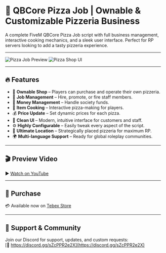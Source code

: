# 🍕 QBCore Pizza Job | Ownable & Customizable Pizzeria Business

A complete FiveM QBCore Pizza Job script with full business management, interactive cooking mechanics, and a sleek user interface. Perfect for RP servers looking to add a tasty pizzeria experience.

---

![Pizza Job Preview](https://dunb17ur4ymx4.cloudfront.net/wysiwyg/1198781/01ccdba45ee8214cddb297d2569aedfa9a2c6b27.png)
![Pizza Shop UI](https://dunb17ur4ymx4.cloudfront.net/wysiwyg/1198781/20ba1dda9c27b15af44efe15ebe79d0bf4eaa7f1.png)

---

## 🔥 Features

- 🏪 **Ownable Shop** – Players can purchase and operate their own pizzeria.  
- 👔 **Job Management** – Hire, promote, or fire staff members.  
- 💸 **Money Management** – Handle society funds.  
- 🍳 **Item Cooking** – Interactive pizza-making for players.  
- 💰 **Price Update** – Set dynamic prices for each pizza.  
- 🎨 **Clean UI** – Modern, intuitive interface for customers and staff.  
- ⚙️ **Highly Configurable** – Easily tweak every aspect of the script.  
- 📍 **Ultimate Location** – Strategically placed pizzeria for maximum RP.  
- 🌍 **Multi-language Support** – Ready for global roleplay communities.

---

## 🎬 Preview Video

▶️ [Watch on YouTube](https://www.youtube.com/watch?v=sn9E06Yghrg)

---

## 🛒 Purchase

💳 Available now on [Tebex Store](https://smoothscript.tebex.io/package/6479341)

---

## 💬 Support & Community

Join our Discord for support, updates, and custom requests:  
[🔗 https://discord.gg/sZcPPR2e2X](https://discord.gg/sZcPPR2e2X)
